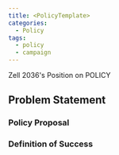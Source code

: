 ```yaml
---
title: <PolicyTemplate>
categories:
  - Policy
tags:
  - policy
  - campaign
---
```


<!-- Title becomes Main Header -->
Zell 2036's Position on POLICY

## Problem Statement
<!-- Is there a problem? -->

### Policy Proposal
<!-- How can Trains solve this problem? -->

### Definition of Success
<!-- How will we know that the policy works? -->
